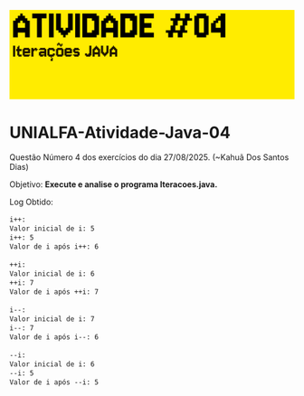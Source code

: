 ![banner](./Img/ATIVIDADE4.png)

# UNIALFA-Atividade-Java-04
Questão Número 4 dos exercícios do dia 27/08/2025. (~Kahuã Dos Santos Dias)

Objetivo: **Execute e analise o programa Iteracoes.java.**

Log Obtido: 
```
i++:
Valor inicial de i: 5
i++: 5
Valor de i após i++: 6

++i:
Valor inicial de i: 6
++i: 7
Valor de i após ++i: 7

i--:
Valor inicial de i: 7
i--: 7
Valor de i após i--: 6

--i:
Valor inicial de i: 6
--i: 5
Valor de i após --i: 5
